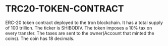 # TRC20-TOKEN-CONTRACT
ERC-20 token contract deployed to the tron blockchain. It has a total supply of 100 trillion. The ticker is SHIBODIV. The token imposes a 10% tax on every transfer. The taxes are sent to the owner(Account that minted the coins). The coin has 18 decimals.
